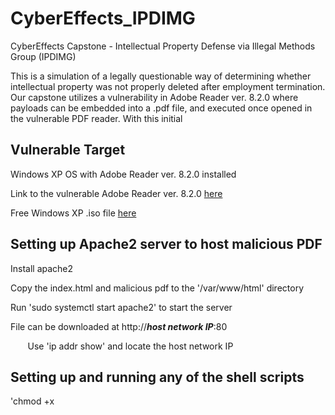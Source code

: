 # CyberEffects_IPDIMG
CyberEffects Capstone - Intellectual Property Defense via Illegal Methods Group (IPDIMG)

This is a simulation of a legally questionable way of determining whether intellectual property was not properly deleted after employment termination. Our capstone utilizes a vulnerability in Adobe Reader ver. 8.2.0 where payloads can be embedded into a .pdf file, and executed once opened in the vulnerable PDF reader. With this initial

## Vulnerable Target

Windows XP OS with Adobe Reader ver. 8.2.0 installed

Link to the vulnerable Adobe Reader ver. 8.2.0 [here](http://www.oldversion.com/windows/acrobat-reader-8-2-0)

Free Windows XP .iso file [here](https://eprebys.faculty.ucdavis.edu/2020/04/08/installing-windows-xp-in-virtualbox-or-other-vm/#:~:text=The%20product%20key%20is%20now,Mac%20can%20be%20found%20here.)

## Setting up Apache2 server to host malicious PDF

Install apache2

Copy the index.html and malicious pdf to the '/var/www/html' directory

Run 'sudo systemctl start apache2' to start the server

File can be downloaded at http://***host network IP***:80

&nbsp;&nbsp;&nbsp;&nbsp;&nbsp;&nbsp; Use 'ip addr show' and locate the host network IP

## Setting up and running any of the shell scripts

'chmod +x <script name>'

'./***script name***'

## General Steps

1. Begin by generating the malicious PDF and generate encrypted archive file by generating the exe of 'generate_malicious_pdf.sh'.

2. Start listener by running the listener.sh script
  
  1. chmod +x listener.sh
  
3. Upload the upload_exe.rc file to the target machine via session
  
  1. sessions -i 1
  
  2. upload upload_exe.rc
  
4. Run the resource script in order to upload and run the executable
  
  1. resource upload_exe.rc
